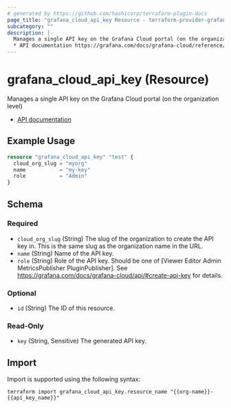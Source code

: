 ```yaml
---
# generated by https://github.com/hashicorp/terraform-plugin-docs
page_title: "grafana_cloud_api_key Resource - terraform-provider-grafana"
subcategory: ""
description: |-
  Manages a single API key on the Grafana Cloud portal (on the organization level)
  * API documentation https://grafana.com/docs/grafana-cloud/reference/cloud-api/#api-keys
---
```


# grafana_cloud_api_key (Resource)

Manages a single API key on the Grafana Cloud portal (on the organization level)
* [API documentation](https://grafana.com/docs/grafana-cloud/reference/cloud-api/#api-keys)

## Example Usage

```terraform
resource "grafana_cloud_api_key" "test" {
  cloud_org_slug = "myorg"
  name           = "my-key"
  role           = "Admin"
}
```

<!-- schema generated by tfplugindocs -->
## Schema

### Required

- `cloud_org_slug` (String) The slug of the organization to create the API key in. This is the same slug as the organization name in the URL.
- `name` (String) Name of the API key.
- `role` (String) Role of the API key. Should be one of [Viewer Editor Admin MetricsPublisher PluginPublisher]. See https://grafana.com/docs/grafana-cloud/api/#create-api-key for details.

### Optional

- `id` (String) The ID of this resource.

### Read-Only

- `key` (String, Sensitive) The generated API key.

## Import

Import is supported using the following syntax:

```shell
terraform import grafana_cloud_api_key.resource_name "{{org-name}}-{{api_key_name}}"
```
